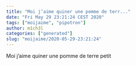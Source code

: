 ```yaml
---
title: "Moi j’aime quiner une pomme de terr..."
date: "Fri May 29 23:21:24 CEST 2020"
tags: ["moijaime", "pipotron"]
author: m1ch3l
categories: ["generated"]
slug: "moijaime/2020-05-29-23:21:24"
---
```


Moi j’aime quiner une pomme de terre petit
